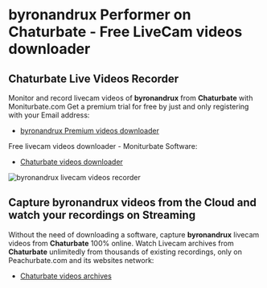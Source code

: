 # byronandrux Performer on Chaturbate - Free LiveCam videos downloader

## Chaturbate Live Videos Recorder

Monitor and record livecam videos of **byronandrux** from **Chaturbate** with Moniturbate.com
Get a premium trial for free by just and only registering with your Email address:
* [byronandrux Premium videos downloader](https://moniturbate.com/request-demo-licence-key.html)

Free livecam videos downloader - Moniturbate Software:
* [Chaturbate videos downloader](https://moniturbate.com/moniturbate-download-software.html)

![byronandrux livecam videos recorder](https://peachurnet.com/templates/moniturbate-software.png)


## Capture byronandrux videos from the Cloud and watch your recordings on Streaming

Without the need of downloading a software, capture **byronandrux** livecam videos from **Chaturbate** 100% online.
Watch Livecam archives from **Chaturbate** unlimitedly from thousands of existing recordings, only on Peachurbate.com and its websites network:
* [Chaturbate videos archives](https://peachurnet.com/)